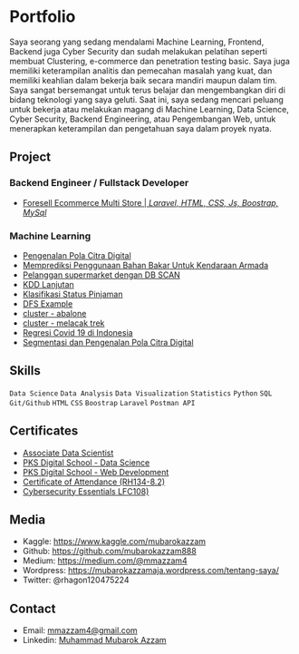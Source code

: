 # Portfolio

Saya seorang yang sedang mendalami Machine Learning, Frontend, Backend juga Cyber Security dan sudah melakukan pelatihan seperti membuat Clustering, e-commerce dan penetration testing basic. Saya juga memiliki keterampilan analitis dan pemecahan masalah yang kuat, dan memiliki keahlian dalam bekerja baik secara mandiri maupun dalam tim. Saya sangat bersemangat untuk terus belajar dan mengembangkan diri di bidang teknologi yang saya geluti. Saat ini, saya sedang mencari peluang untuk bekerja atau melakukan magang di Machine Learning, Data Science, Cyber Security, Backend Engineering, atau Pengembangan Web, untuk menerapkan keterampilan dan pengetahuan saya dalam proyek nyata.

## Project

### Backend Engineer / Fullstack Developer
- [Foresell Ecommerce Multi Store | *Laravel, HTML, CSS, Js, Boostrap, MySql*](https://github.com/baihaqiyazid/project-foresell)

### Machine Learning
- [Pengenalan Pola Citra Digital](https://www.kaggle.com/mubarokazzam/pengenalan-pola-citra-digital)
- [Memprediksi Penggunaan Bahan Bakar Untuk Kendaraan Armada](https://colab.research.google.com/drive/1rrwLDKfy6tUdwt7yG2IXdEwQTaQszfwR#scrollTo=8QbmuNB8Wd2k)
- [Pelanggan supermarket dengan DB SCAN](https://www.kaggle.com/mubarokazzam/pelanggan-supermarket-dengan-db-scan)
- [KDD Lanjutan](https://www.kaggle.com/mubarokazzam/kdd-lanjutan)
- [Klasifikasi Status Pinjaman](https://www.kaggle.com/mubarokazzam/klasifikasi-status-pinjaman)
- [DFS Example](https://www.kaggle.com/mubarokazzam/dfs-example)
- [cluster - abalone](https://www.kaggle.com/mubarokazzam/cluster-abalone)
- [cluster - melacak trek](https://www.kaggle.com/mubarokazzam/cluster-melacak-trek)
- [Regresi Covid 19 di Indonesia](https://www.kaggle.com/mubarokazzam/regresi-covid-19-di-indonesia)
- [Segmentasi dan Pengenalan Pola Citra Digital](https://www.kaggle.com/mubarokazzam/segmentasi-dan-pengenalan-pola-citra-digital)

## Skills

`Data Science` `Data Analysis` `Data Visualization` 
`Statistics`  `Python` `SQL` `Git/Github` 
`HTML`  `CSS` `Boostrap`  `Laravel` 
`Postman API` 

## Certificates

- [Associate Data Scientist ](https://drive.google.com/file/d/1ndmVN9tbGDc3mzSM_dqwBKkIRAC3LYwT/view)
- [PKS Digital School - Data Science](https://drive.google.com/file/d/1uj--jZYqe4XBFkGZI2uESNTjYu0ymYBY/view)
- [PKS Digital School - Web Development](https://drive.google.com/file/d/1F3Ak4epInPHhZ1NBWghdtDqOzUTagK04/view)
- [Certificate of Attendance (RH134-8.2)](https://drive.google.com/file/d/1uYsJlbOzsJ6naYT2CUesAyphKr76lIBZ/view?usp=sharing)
- [Cybersecurity Essentials LFC108)](https://drive.google.com/file/d/1mGfTNrTP_iyU7xeQur5qK5W6vBuyR7HP/view)


## Media
- Kaggle: https://www.kaggle.com/mubarokazzam
- Github: https://github.com/mubarokazzam888
- Medium: https://medium.com/@mmazzam4
- Wordpress: https://mubarokazzamaja.wordpress.com/tentang-saya/
- Twitter: @rhagon120475224

## Contact
- Email: mmazzam4@gmail.com
- Linkedin: [Muhammad Mubarok Azzam](https://www.linkedin.com/in/muhammad-mubarok-azzam-711a65237/)

